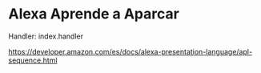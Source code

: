 # Alexa Aprende a Aparcar

Handler: index.handler

https://developer.amazon.com/es/docs/alexa-presentation-language/apl-sequence.html